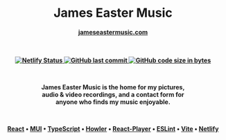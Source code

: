<div align="center" >
  <br/>
  <br/>
  <h1 style="border-bottom: none">James Easter Music</h1>
  <a href="https://james-easter-music.netlify.app"><strong>jameseastermusic.com</a>
</div>

<br/>
<br/>

<p align="center">
   <a href="https://app.netlify.com/sites/james-easter-music/deploys">
    <img src="https://api.netlify.com/api/v1/badges/4e69038e-e171-4a0f-82b4-3c7fd7f76750/deploy-status" alt="Netlify Status">
  </a>
  <a href="https://github.com/jameseaster/music-website/activity">
    <img src="https://img.shields.io/github/last-commit/jameseaster/music-website?style=plastic" alt="GitHub last commit">
  </a>
  <a href="https://github.com/jameseaster/music-website">
    <img src="https://img.shields.io/github/languages/code-size/jameseaster/music-website?style=plastic" alt="GitHub code size in bytes">
  </a>
</p>

<br/>

<div style="display: flex; justify-content: center; width: 100%">
  <p style="text-align: center; max-width: 340px">
    James Easter Music is the home for my pictures, audio & video recordings, and a contact form for anyone who finds my music enjoyable.
  </p>
</div>

<br/>

<div align="center" >

[React](https://react.dev/) •
[MUI](https://mui.com/) •
[TypeScript](https://www.typescriptlang.org/) •
[Howler](https://howlerjs.com/) •
[React-Player](https://www.npmjs.com/package/react-player) •
[ESLint](https://eslint.org/) •
[Vite](https://vite.dev/) •
[Netlify](https://www.netlify.com/)

</div>
